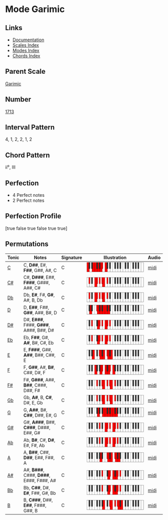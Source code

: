 # Mode Garimic

## Links

- [Documentation](README.md)
- [Scales Index](Scales.md)
- [Modes Index](Modes.md)
- [Chords Index](Chords.md)

## Parent Scale

[Garimic](ScaleGarimic.md)

## Number

[1713](https://ianring.com/musictheory/scales/1713)

## Interval Pattern

4, 1, 2, 2, 1, 2

## Chord Pattern

ii⁰, III

## Perfection

- 4 Perfect notes
- 2 Perfect notes

## Perfection Profile

[true false true false true true]

## Permutations

| Tonic | Notes | Signature | Illustration | Audio |
|-------|-------|-----------|--------------|-------|
| [C](ModeCNaturalGarimic.md) | C, **D##**, E#, **F##**, G##, A#, C | C | ![CNaturalGarimic](ModeCNaturalGarimic.png) | [midi](https://github.com/edipermadi/music/blob/main/docs/ModeCNaturalGarimic.mid?raw=true) |
| [C#](ModeCSharpGarimic.md) | C#, **D###**, E##, **F###**, G###, A##, C# | C | ![CSharpGarimic](ModeCSharpGarimic.png) | [midi](https://github.com/edipermadi/music/blob/main/docs/ModeCSharpGarimic.mid?raw=true) |
| [Db](ModeDFlatGarimic.md) | Db, **E#**, F#, **G#**, A#, B, Db | C | ![DFlatGarimic](ModeDFlatGarimic.png) | [midi](https://github.com/edipermadi/music/blob/main/docs/ModeDFlatGarimic.mid?raw=true) |
| [D](ModeDNaturalGarimic.md) | D, **E##**, F##, **G##**, A##, B#, D | C | ![DNaturalGarimic](ModeDNaturalGarimic.png) | [midi](https://github.com/edipermadi/music/blob/main/docs/ModeDNaturalGarimic.mid?raw=true) |
| [D#](ModeDSharpGarimic.md) | D#, **E###**, F###, **G###**, A###, B##, D# | C | ![DSharpGarimic](ModeDSharpGarimic.png) | [midi](https://github.com/edipermadi/music/blob/main/docs/ModeDSharpGarimic.mid?raw=true) |
| [Eb](ModeEFlatGarimic.md) | Eb, **F##**, G#, **A#**, B#, C#, Eb | C | ![EFlatGarimic](ModeEFlatGarimic.png) | [midi](https://github.com/edipermadi/music/blob/main/docs/ModeEFlatGarimic.mid?raw=true) |
| [E](ModeENaturalGarimic.md) | E, **F###**, G##, **A##**, B##, C##, E | C | ![ENaturalGarimic](ModeENaturalGarimic.png) | [midi](https://github.com/edipermadi/music/blob/main/docs/ModeENaturalGarimic.mid?raw=true) |
| [F](ModeFNaturalGarimic.md) | F, **G##**, A#, **B#**, C##, D#, F | C | ![FNaturalGarimic](ModeFNaturalGarimic.png) | [midi](https://github.com/edipermadi/music/blob/main/docs/ModeFNaturalGarimic.mid?raw=true) |
| [F#](ModeFSharpGarimic.md) | F#, **G###**, A##, **B##**, C###, D##, F# | C | ![FSharpGarimic](ModeFSharpGarimic.png) | [midi](https://github.com/edipermadi/music/blob/main/docs/ModeFSharpGarimic.mid?raw=true) |
| [Gb](ModeGFlatGarimic.md) | Gb, **A#**, B, **C#**, D#, E, Gb | C | ![GFlatGarimic](ModeGFlatGarimic.png) | [midi](https://github.com/edipermadi/music/blob/main/docs/ModeGFlatGarimic.mid?raw=true) |
| [G](ModeGNaturalGarimic.md) | G, **A##**, B#, **C##**, D##, E#, G | C | ![GNaturalGarimic](ModeGNaturalGarimic.png) | [midi](https://github.com/edipermadi/music/blob/main/docs/ModeGNaturalGarimic.mid?raw=true) |
| [G#](ModeGSharpGarimic.md) | G#, **A###**, B##, **C###**, D###, E##, G# | C | ![GSharpGarimic](ModeGSharpGarimic.png) | [midi](https://github.com/edipermadi/music/blob/main/docs/ModeGSharpGarimic.mid?raw=true) |
| [Ab](ModeAFlatGarimic.md) | Ab, **B#**, C#, **D#**, E#, F#, Ab | C | ![AFlatGarimic](ModeAFlatGarimic.png) | [midi](https://github.com/edipermadi/music/blob/main/docs/ModeAFlatGarimic.mid?raw=true) |
| [A](ModeANaturalGarimic.md) | A, **B##**, C##, **D##**, E##, F##, A | C | ![ANaturalGarimic](ModeANaturalGarimic.png) | [midi](https://github.com/edipermadi/music/blob/main/docs/ModeANaturalGarimic.mid?raw=true) |
| [A#](ModeASharpGarimic.md) | A#, **B###**, C###, **D###**, E###, F###, A# | C | ![ASharpGarimic](ModeASharpGarimic.png) | [midi](https://github.com/edipermadi/music/blob/main/docs/ModeASharpGarimic.mid?raw=true) |
| [Bb](ModeBFlatGarimic.md) | Bb, **C##**, D#, **E#**, F##, G#, Bb | C | ![BFlatGarimic](ModeBFlatGarimic.png) | [midi](https://github.com/edipermadi/music/blob/main/docs/ModeBFlatGarimic.mid?raw=true) |
| [B](ModeBNaturalGarimic.md) | B, **C###**, D##, **E##**, F###, G##, B | C | ![BNaturalGarimic](ModeBNaturalGarimic.png) | [midi](https://github.com/edipermadi/music/blob/main/docs/ModeBNaturalGarimic.mid?raw=true) |
